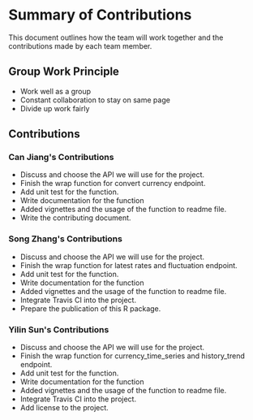 # Summary of Contributions

This document outlines how the team will work together and the contributions made by each team member. 

## Group Work Principle

- Work well as a group
- Constant collaboration to stay on same page
- Divide up work fairly

## Contributions

### Can Jiang's Contributions

- Discuss and choose the API we will use for the project.
- Finish the wrap function for convert currency endpoint. 
- Add unit test for the function.
- Write documentation for the function
- Added vignettes and the usage of the function to readme file. 
- Write the contributing document.

### Song Zhang's Contributions

- Discuss and choose the API we will use for the project.
- Finish the wrap function for latest rates and fluctuation endpoint. 
- Add unit test for the function.
- Write documentation for the function
- Added vignettes and the usage of the function to readme file. 
- Integrate Travis CI into the project.
- Prepare the publication of this R package. 


### Yilin Sun's Contributions

- Discuss and choose the API we will use for the project.
- Finish the wrap function for currency_time_series and history_trend endpoint. 
- Add unit test for the function.
- Write documentation for the function
- Added vignettes and the usage of the function to readme file. 
- Integrate Travis CI into the project.
- Add license to the project. 
